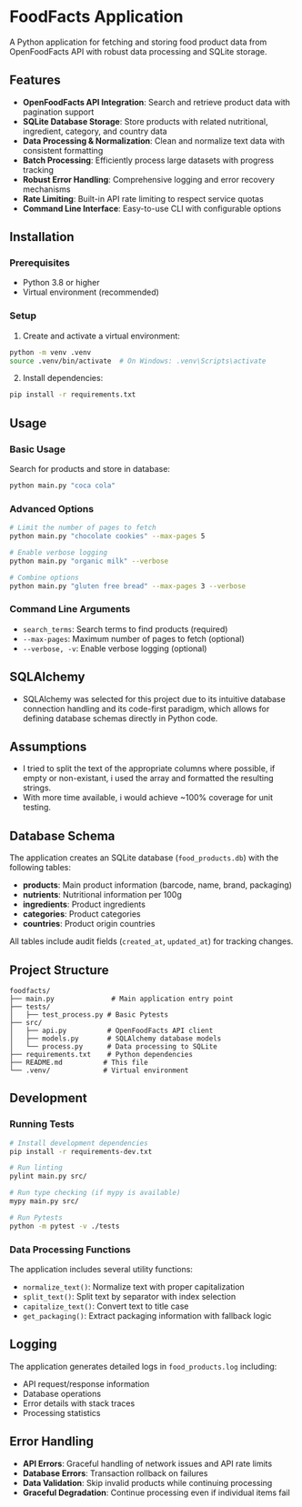 # FoodFacts Application

A Python application for fetching and storing food product data from OpenFoodFacts API with robust data processing and SQLite storage.

## Features

- **OpenFoodFacts API Integration**: Search and retrieve product data with pagination support
- **SQLite Database Storage**: Store products with related nutritional, ingredient, category, and country data
- **Data Processing & Normalization**: Clean and normalize text data with consistent formatting
- **Batch Processing**: Efficiently process large datasets with progress tracking
- **Robust Error Handling**: Comprehensive logging and error recovery mechanisms
- **Rate Limiting**: Built-in API rate limiting to respect service quotas
- **Command Line Interface**: Easy-to-use CLI with configurable options

## Installation

### Prerequisites

- Python 3.8 or higher
- Virtual environment (recommended)

### Setup


1. Create and activate a virtual environment:
```bash
python -m venv .venv
source .venv/bin/activate  # On Windows: .venv\Scripts\activate
```

2. Install dependencies:
```bash
pip install -r requirements.txt
```

## Usage

### Basic Usage

Search for products and store in database:
```bash
python main.py "coca cola"
```

### Advanced Options

```bash
# Limit the number of pages to fetch
python main.py "chocolate cookies" --max-pages 5

# Enable verbose logging
python main.py "organic milk" --verbose

# Combine options
python main.py "gluten free bread" --max-pages 3 --verbose
```

### Command Line Arguments

- `search_terms`: Search terms to find products (required)
- `--max-pages`: Maximum number of pages to fetch (optional)
- `--verbose, -v`: Enable verbose logging (optional)

## SQLAlchemy
- SQLAlchemy was selected for this project due to its intuitive database connection handling and its code-first paradigm, which allows for defining database schemas directly in Python code.

## Assumptions
- I tried to split the text of the appropriate columns where possible, if empty or non-existant, i used the array and formatted the resulting strings.
- With more time available, i would achieve ~100% coverage for unit testing.

## Database Schema

The application creates an SQLite database (`food_products.db`) with the following tables:

- **products**: Main product information (barcode, name, brand, packaging)
- **nutrients**: Nutritional information per 100g
- **ingredients**: Product ingredients
- **categories**: Product categories
- **countries**: Product origin countries

All tables include audit fields (`created_at`, `updated_at`) for tracking changes.

## Project Structure

```
foodfacts/
├── main.py              # Main application entry point
├── tests/
│   ├── test_process.py # Basic Pytests
├── src/
│   ├── api.py          # OpenFoodFacts API client
│   ├── models.py       # SQLAlchemy database models  
│   └── process.py      # Data processing to SQLite
├── requirements.txt    # Python dependencies
├── README.md          # This file
└── .venv/             # Virtual environment
```

## Development

### Running Tests

```bash
# Install development dependencies
pip install -r requirements-dev.txt

# Run linting
pylint main.py src/

# Run type checking (if mypy is available)
mypy main.py src/

# Run Pytests
python -m pytest -v ./tests
```

### Data Processing Functions

The application includes several utility functions:

- `normalize_text()`: Normalize text with proper capitalization
- `split_text()`: Split text by separator with index selection
- `capitalize_text()`: Convert text to title case
- `get_packaging()`: Extract packaging information with fallback logic

## Logging

The application generates detailed logs in `food_products.log` including:
- API request/response information
- Database operations
- Error details with stack traces
- Processing statistics

## Error Handling

- **API Errors**: Graceful handling of network issues and API rate limits
- **Database Errors**: Transaction rollback on failures
- **Data Validation**: Skip invalid products while continuing processing
- **Graceful Degradation**: Continue processing even if individual items fail


